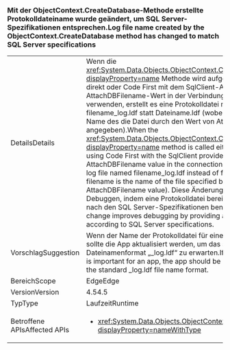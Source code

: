 ### <a name="log-file-name-created-by-the-objectcontextcreatedatabase-method-has-changed-to-match-sql-server-specifications"></a><span data-ttu-id="dfa61-101">Mit der ObjectContext.CreateDatabase-Methode erstellte Protokolldateiname wurde geändert, um SQL Server-Spezifikationen entsprechen.</span><span class="sxs-lookup"><span data-stu-id="dfa61-101">Log file name created by the ObjectContext.CreateDatabase method has changed to match SQL Server specifications</span></span>

|   |   |
|---|---|
|<span data-ttu-id="dfa61-102">Details</span><span class="sxs-lookup"><span data-stu-id="dfa61-102">Details</span></span>|<span data-ttu-id="dfa61-103">Wenn die <xref:System.Data.Objects.ObjectContext.CreateDatabase?displayProperty=name> Methode wird aufgerufen, entweder direkt oder Code First mit dem SqlClient-Anbieter und einen AttachDBFilename-Wert in der Verbindungszeichenfolge verwenden, erstellt es eine Protokolldatei mit dem Namen filename_log.ldf statt Dateiname.ldf (wobei Dateiname ist der Name des die Datei durch den Wert von AttachDBFilename angegeben).</span><span class="sxs-lookup"><span data-stu-id="dfa61-103">When the <xref:System.Data.Objects.ObjectContext.CreateDatabase?displayProperty=name> method is called either directly or by using Code First with the SqlClient provider and an AttachDBFilename value in the connection string, it creates a log file named filename_log.ldf instead of filename.ldf (where filename is the name of the file specified by the AttachDBFilename value).</span></span> <span data-ttu-id="dfa61-104">Diese Änderung verbessert das Debuggen, indem eine Protokolldatei bereitgestellt wird, die nach den SQL Server-Spezifikationen benannt wird.</span><span class="sxs-lookup"><span data-stu-id="dfa61-104">This change improves debugging by providing a log file named according to SQL Server specifications.</span></span>|
|<span data-ttu-id="dfa61-105">Vorschlag</span><span class="sxs-lookup"><span data-stu-id="dfa61-105">Suggestion</span></span>|<span data-ttu-id="dfa61-106">Wenn der Name der Protokolldatei für eine App wichtig ist, sollte die App aktualisiert werden, um das standardmäßige Dateinamenformat „_log.ldf“ zu erwarten.</span><span class="sxs-lookup"><span data-stu-id="dfa61-106">If the log file name is important for an app, the app should be updated to expect the standard _log.ldf file name format.</span></span>|
|<span data-ttu-id="dfa61-107">Bereich</span><span class="sxs-lookup"><span data-stu-id="dfa61-107">Scope</span></span>|<span data-ttu-id="dfa61-108">Edge</span><span class="sxs-lookup"><span data-stu-id="dfa61-108">Edge</span></span>|
|<span data-ttu-id="dfa61-109">Version</span><span class="sxs-lookup"><span data-stu-id="dfa61-109">Version</span></span>|<span data-ttu-id="dfa61-110">4.5</span><span class="sxs-lookup"><span data-stu-id="dfa61-110">4.5</span></span>|
|<span data-ttu-id="dfa61-111">Typ</span><span class="sxs-lookup"><span data-stu-id="dfa61-111">Type</span></span>|<span data-ttu-id="dfa61-112">Laufzeit</span><span class="sxs-lookup"><span data-stu-id="dfa61-112">Runtime</span></span>|
|<span data-ttu-id="dfa61-113">Betroffene APIs</span><span class="sxs-lookup"><span data-stu-id="dfa61-113">Affected APIs</span></span>|<ul><li><xref:System.Data.Objects.ObjectContext.CreateDatabase?displayProperty=nameWithType></li></ul>|

